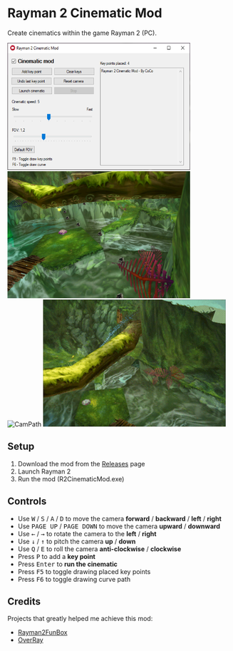 # Rayman 2 Cinematic Mod

Create cinematics within the game Rayman 2 (PC).

<div float="left">
  <img src="./imgs/UI.png" height="285" width="410" />
  <img src="./imgs/KeyPoints.png" alt="KeyPoints" height="285" width="410" />
</div>

<div float="left">
  <img src="./imgs/CamPath.gif" alt="CamPath" height="285" width="410" />
  <img src="./imgs/DrawCurve.gif" alt="DrawCurve" height="285" width="410" />
</div>

## Setup

1. Download the mod from the [Releases](https://github.com/coco13579/Rayman2CinematicMod/releases) page
2. Launch Rayman 2
3. Run the mod (R2CinematicMod.exe)

## Controls
- Use <kbd>W</kbd> / <kbd>S</kbd> / <kbd>A</kbd> / <kbd>D</kbd> to move the camera **forward** / **backward** / **left** / **right**
- Use <kbd>PAGE UP</kbd> / <kbd>PAGE DOWN</kbd> to move the camera **upward** / **downward**
- Use <kbd>←</kbd> / <kbd>→</kbd> to rotate the camera to the **left** / **right**
- Use <kbd>↓</kbd> / <kbd>↑</kbd> to pitch the camera **up** / **down**
- Use <kbd>Q</kbd> / <kbd>E</kbd> to roll the camera **anti-clockwise** / **clockwise**
- Press <kbd>P</kbd> to add a **key point**
- Press <kbd>Enter</kbd> to **run the cinematic**
- Press <kbd>F5</kbd> to toggle drawing placed key points
- Press <kbd>F6</kbd> to toggle drawing curve path

## Credits
Projects that greatly helped me achieve this mod:
- [Rayman2FunBox](https://github.com/rtsonneveld/Rayman2FunBox)
- [OverRay](https://github.com/raytools/OverRay)
